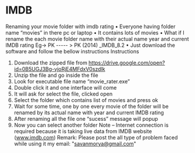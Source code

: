 # IMDB
Renaming your movie folder with imdb rating
•	Everyone having folder name “movies” in there pc or laptop
•	It contains lots of movies 
•	What if I rename the each movie folder name with their actual name year and current IMDB rating
Eg-> PK ----- > PK (2014) _IMDB_8.2
•	Just download the software and follow the bellow instructions
Instructions
1.	Download the zipped file from https://drive.google.com/open?id=0B5UGJ3Bg-vjoRjE4MFdxV0szdlk
2.	Unzip the file and go inside the file 
3.	Look for executable file name “movie_rater.exe”
4.	Double click it and one interface will come
5.	It will ask for select the file, clicked open
6.	Select the folder which contains list of movies and press ok
7.	Wait for some time, one by one every movie of the folder will be renamed by its actual name with year and current IMDB rating
8.	After renaming all the file one “sucess” message will popup
9.	Now you can select another folder
Note – Internet connection is required because it is taking live data from IMDB website (www.imdb.com)
Remark: Please post the all type of problem faced while using it
my email: "savanmorya@gmail.com"
